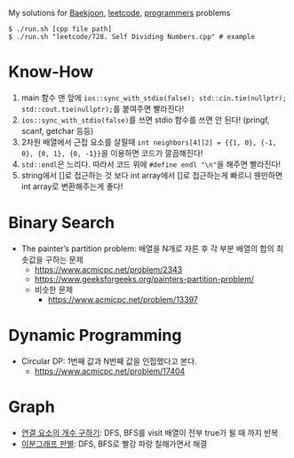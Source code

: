 
My solutions for
[Baekjoon](https://www.acmicpc.net/),
[leetcode](https://leetcode.com/problemset/all/),
[programmers](http://programmers.co.kr/learn/challenges)
problems

```shell
$ ./run.sh [cpp file path]
$ ./run.sh "leetcode/728. Self Dividing Numbers.cpp" # example
```

# Know-How

1. main 함수 맨 앞에 `ios::sync_with_stdio(false); std::cin.tie(nullptr); std::cout.tie(nullptr);`를 붙여주면 빨라진다!
1. `ios::sync_with_stdio(false)`를 쓰면 stdio 함수를 쓰면 안 된다! (pringf, scanf, getchar 등등)
1. 2차원 배열에서 근접 요소를 살필때 `int neighbors[4][2] = {{1, 0}, {-1, 0}, {0, 1}, {0, -1}}`을 이용하면 코드가 깔끔해진다!
1. `std::endl`은 느리다. 따라서 코드 위에 `#define endl "\n"`을 해주면 빨라진다!
1. string에서 []로 접근하는 것 보다 int array에서 []로 접근하는게 빠르니 웬만하면 int array로 변환해주는게 좋다!

# Binary Search

- The painter’s partition problem: 배열을 N개로 자른 후 각 부분 배열의 합의 최솟값을 구하는 문제
  - https://www.acmicpc.net/problem/2343
  - https://www.geeksforgeeks.org/painters-partition-problem/
  - 비슷한 문제
    - https://www.acmicpc.net/problem/13397

# Dynamic Programming

- Circular DP: 1번째 값과 N번째 값을 인접했다고 본다.
  - https://www.acmicpc.net/problem/17404

# Graph

- [연결 요소의 개수 구하기](https://www.acmicpc.net/problem/11724): DFS, BFS를 visit 배열이 전부 true가 될 때 까지 반복
- [이분그래프 판별](https://www.acmicpc.net/problem/1707): DFS, BFS로 빨강 파랑 칠해가면서 해결